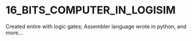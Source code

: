 # 16_BITS_COMPUTER_IN_LOGISIM
 Created entire with logic gates; Assembler language wrote in python, and more...
